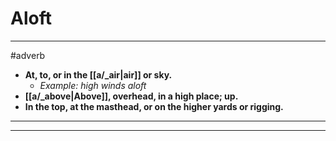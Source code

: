 # Aloft
---
#adverb
- **At, to, or in the [[a/_air|air]] or sky.**
	- _Example: high winds aloft_
- **[[a/_above|Above]], overhead, in a high place; up.**
- **In the top, at the masthead, or on the higher yards or rigging.**
---
---
